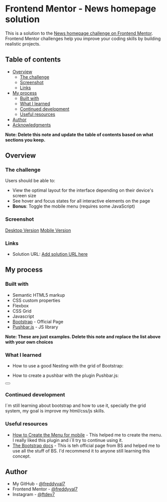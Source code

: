# Frontend Mentor - News homepage solution

This is a solution to the [News homepage challenge on Frontend Mentor](https://www.frontendmentor.io/challenges/news-homepage-H6SWTa1MFl). Frontend Mentor challenges help you improve your coding skills by building realistic projects. 

## Table of contents

- [Overview](#overview)
  - [The challenge](#the-challenge)
  - [Screenshot](#screenshot)
  - [Links](#links)
- [My process](#my-process)
  - [Built with](#built-with)
  - [What I learned](#what-i-learned)
  - [Continued development](#continued-development)
  - [Useful resources](#useful-resources)
- [Author](#author)
- [Acknowledgments](#acknowledgments)

**Note: Delete this note and update the table of contents based on what sections you keep.**

## Overview

### The challenge

Users should be able to:

- View the optimal layout for the interface depending on their device's screen size
- See hover and focus states for all interactive elements on the page
- **Bonus**: Toggle the mobile menu (requires some JavaScript)

### Screenshot

[Desktop Version](./screenshots/desktop.png)
[Mobile Version](./screenshots/mobile.png)

### Links

- Solution URL: [Add solution URL here](https://your-solution-url.com)

## My process

### Built with

- Semantic HTML5 markup
- CSS custom properties
- Flexbox
- CSS Grid
- Javascript
- [Bootstrap](https://getbootstrap.com/) - Official Page
- [Pushbar.js](https://oncebot.github.io/pushbar.js/) - JS library

**Note: These are just examples. Delete this note and replace the list above with your own choices**

### What I learned

- How to use a good Nesting with the grid of Bootstrap:

<!-- <div class="col-12 col-md">
  <div class="row">
    <div class="col-4 divImg">
      <img src="./assets/images/image-retro-pcs.jpg">
    </div>
    <div class="col-8">
      <div class="row">
        <div class="col d-flex flex-column align-items-start">
          <h3>01</h3>
          <span class="span-purple fw-bold my-2 text-start">Reviving Retro PCs</span>
          <p class="text-start">What happens when old PCs are given modern upgrades?</p>
        </div>
      </div>
    </div>
  </div> 
</div> -->

- How to create a pushbar with the plugin Pushbar.js:

<div data-pushbar-id="menu-mobile" data-pushbar-direction="right" class="pushbar menu-mobile"></div>

<button data-pushbar-target="menu-mobile" class="border-0 bg-transparent"></button>

<script>
  var pushbar = new Pushbar({
    blur: true,
    overlay: true
  });
</script>

### Continued development

I´m still learning about bootstrap and how to use it, specially the grid system, my goal is improve my html/css/js skills.

### Useful resources

- [How to Create the Menu for mobile](https://www.youtube.com/watch?v=DTIm2nZ6yqg) - This helped me to create the menu. I really liked this plugin and i´ll try to continue using it.
- [The Bootstrap docs](https://getbootstrap.com/docs/5.2/getting-started/introduction/) - This is teh official page from BS and helped me to use all the stuff of BS. I'd recommend it to anyone still learning this concept.

## Author

- My GitHub - [@freddyval7](https://github.com/freddyval7)
- Frontend Mentor - [@freddyval7](https://www.frontendmentor.io/profile/freddyval7)
- Instagram - [@ftdev7](https://www.instagram.com/ftdev7/)
